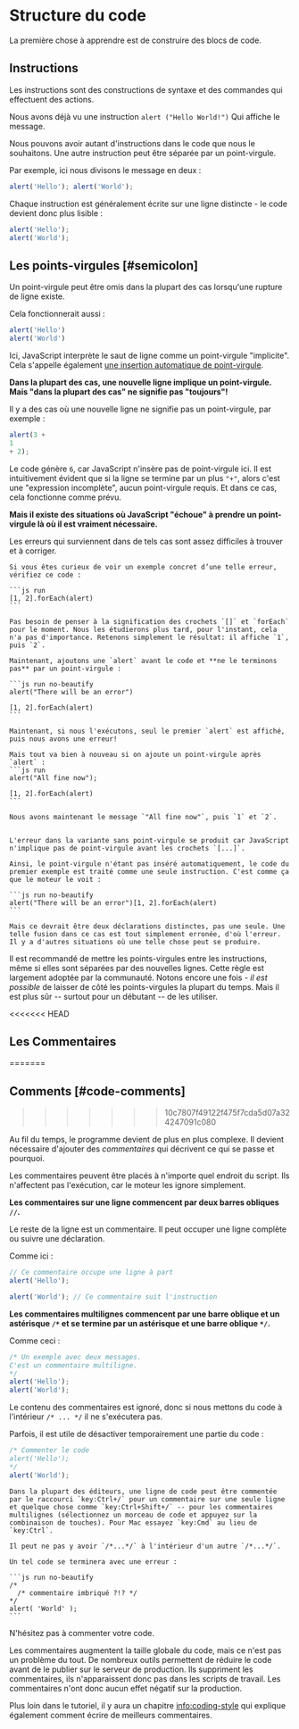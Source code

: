 # Structure du code 

La première chose à apprendre est de construire des blocs de code.

## Instructions

Les instructions sont des constructions de syntaxe et des commandes qui effectuent des actions.

Nous avons déjà vu une instruction `alert ("Hello World!")` Qui affiche le message.

Nous pouvons avoir autant d'instructions dans le code que nous le souhaitons. Une autre instruction peut être séparée par un point-virgule.

Par exemple, ici nous divisons le message en deux :

```js run no-beautify
alert('Hello'); alert('World');
```

Chaque instruction est généralement écrite sur une ligne distincte - le code devient donc plus lisible :

```js run no-beautify
alert('Hello');
alert('World');
```

## Les points-virgules [#semicolon]

Un point-virgule peut être omis dans la plupart des cas lorsqu'une rupture de ligne existe.

Cela fonctionnerait aussi :

```js run no-beautify
alert('Hello')
alert('World')
```

Ici, JavaScript interprète le saut de ligne comme un point-virgule "implicite". Cela s'appelle également [une insertion automatique de point-virgule](https://tc39.github.io/ecma262/#sec-automatic-semicolon-insertion).

**Dans la plupart des cas, une nouvelle ligne implique un point-virgule. Mais "dans la plupart des cas" ne signifie pas "toujours"!**

Il y a des cas où une nouvelle ligne ne signifie pas un point-virgule, par exemple :

```js run no-beautify
alert(3 +
1
+ 2);
```

Le code génère `6`, car JavaScript n'insère pas de point-virgule ici. Il est intuitivement évident que si la ligne se termine par un plus `"+"`, alors c'est une "expression incomplète", aucun point-virgule requis. Et dans ce cas, cela fonctionne comme prévu.

**Mais il existe des situations où JavaScript "échoue" à prendre un point-virgule là où il est vraiment nécessaire.**

Les erreurs qui surviennent dans de tels cas sont assez difficiles à trouver et à corriger.

````smart header="Un exemple d'erreur"
Si vous êtes curieux de voir un exemple concret d’une telle erreur, vérifiez ce code :

```js run
[1, 2].forEach(alert)
```

Pas besoin de penser à la signification des crochets `[]` et `forEach` pour le moment. Nous les étudierons plus tard, pour l'instant, cela n'a pas d'importance. Retenons simplement le résultat: il affiche `1`, puis `2`.

Maintenant, ajoutons une `alert` avant le code et **ne le terminons pas** par un point-virgule :

```js run no-beautify
alert("There will be an error")

[1, 2].forEach(alert)
```

Maintenant, si nous l'exécutons, seul le premier `alert` est affiché, puis nous avons une erreur!

Mais tout va bien à nouveau si on ajoute un point-virgule après `alert` :
```js run
alert("All fine now");

[1, 2].forEach(alert)  
```

Nous avons maintenant le message `"All fine now"`, puis `1` et `2`.


L'erreur dans la variante sans point-virgule se produit car JavaScript n'implique pas de point-virgule avant les crochets `[...]`.

Ainsi, le point-virgule n'étant pas inséré automatiquement, le code du premier exemple est traité comme une seule instruction. C'est comme ça que le moteur le voit :

```js run no-beautify
alert("There will be an error")[1, 2].forEach(alert)
```

Mais ce devrait être deux déclarations distinctes, pas une seule. Une telle fusion dans ce cas est tout simplement erronée, d'où l'erreur. Il y a d'autres situations où une telle chose peut se produire.
````

Il est recommandé de mettre les points-virgules entre les instructions, même si elles sont séparées par des nouvelles lignes. Cette règle est largement adoptée par la communauté. Notons encore une fois - *il est possible* de laisser de côté les points-virgules la plupart du temps. Mais il est plus sûr -- surtout pour un débutant -- de les utiliser.

<<<<<<< HEAD
## Les Commentaires
=======
## Comments [#code-comments]
>>>>>>> 10c7807f49122f475f7cda5d07a324247091c080

Au fil du temps, le programme devient de plus en plus complexe. Il devient nécessaire d'ajouter des *commentaires* qui décrivent ce qui se passe et pourquoi.

Les commentaires peuvent être placés à n'importe quel endroit du script. Ils n'affectent pas l'exécution, car le moteur les ignore simplement.

**Les commentaires sur une ligne commencent par deux barres obliques `//`.**

Le reste de la ligne est un commentaire. Il peut occuper une ligne complète ou suivre une déclaration.

Comme ici :
```js run
// Ce commentaire occupe une ligne à part
alert('Hello');

alert('World'); // Ce commentaire suit l'instruction
```

**Les commentaires multilignes commencent par une barre oblique et un astérisque <code>/&#42;</code> et se termine par un astérisque et une barre oblique <code>&#42;/</code>.**

Comme ceci :

```js run
/* Un exemple avec deux messages.
C'est un commentaire multiligne.
*/
alert('Hello');
alert('World');
```

Le contenu des commentaires est ignoré, donc si nous mettons du code à l'intérieur <code>/&#42; ... &#42;/</code>  il ne s'exécutera pas.

Parfois, il est utile de désactiver temporairement une partie du code :

```js run
/* Commenter le code
alert('Hello');
*/
alert('World');
```

```smart header="Utiliser les raccourcis !"
Dans la plupart des éditeurs, une ligne de code peut être commentée par le raccourci `key:Ctrl+/` pour un commentaire sur une seule ligne et quelque chose comme `key:Ctrl+Shift+/` -- pour les commentaires multilignes (sélectionnez un morceau de code et appuyez sur la combinaison de touches). Pour Mac essayez `key:Cmd` au lieu de `key:Ctrl`.
```

````warn header="Les commentaires imbriqués ne sont pas supportés !"
Il peut ne pas y avoir `/*...*/` à l'intérieur d'un autre `/*...*/`.

Un tel code se terminera avec une erreur :

```js run no-beautify
/*
  /* commentaire imbriqué ?!? */
*/
alert( 'World' );
```
````

N'hésitez pas à commenter votre code.

Les commentaires augmentent la taille globale du code, mais ce n'est pas un problème du tout. De nombreux outils permettent de réduire le code avant de le publier sur le serveur de production. Ils suppriment les commentaires, ils n'apparaissent donc pas dans les scripts de travail. Les commentaires n'ont donc aucun effet négatif sur la production.

Plus loin dans le tutoriel, il y aura un chapitre <info:coding-style> qui explique également comment écrire de meilleurs commentaires.
